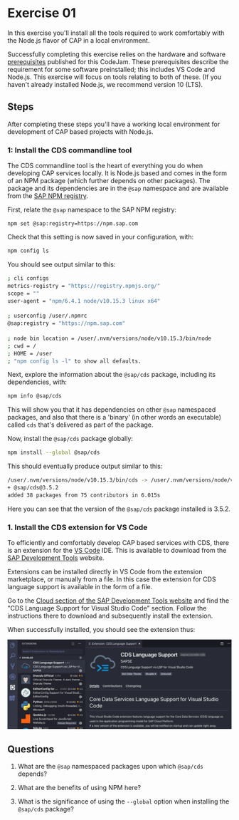 # Exercise 01

In this exercise you'll install all the tools required to work comfortably with the Node.js flavor of CAP in a local environment.

Successfully completing this exercise relies on the hardware and software [prerequisites](../prerequisites.md) published for this CodeJam. These prerequisites describe the requirement for some software preinstalled; this includes VS Code and Node.js. This exercise will focus on tools relating to both of these. (If you haven't already installed Node.js, we recommend version 10 (LTS).

## Steps

After completing these steps you'll have a working local environment for development of CAP based projects with Node.js.

### 1: Install the CDS commandline tool

The CDS commandline tool is the heart of everything you do when developing CAP services locally. It is Node.js based and comes in the form of an NPM package (which further depends on other packages). The package and its dependencies are in the `@sap` namespace and are available from the [SAP NPM registry](https://blogs.sap.com/2017/05/16/sap-npm-registry-launched-making-the-lives-of-node.js-developers-easier/).

First, relate the `@sap` namespace to the SAP NPM registry:

```shell
npm set @sap:registry=https://npm.sap.com
```

Check that this setting is now saved in your configuration, with:

```sh
npm config ls
```

You should see output similar to this:

```sh
; cli configs
metrics-registry = "https://registry.npmjs.org/"
scope = ""
user-agent = "npm/6.4.1 node/v10.15.3 linux x64"

; userconfig /user/.npmrc
@sap:registry = "https://npm.sap.com"

; node bin location = /user/.nvm/versions/node/v10.15.3/bin/node
; cwd = /
; HOME = /user
; "npm config ls -l" to show all defaults.
```

Next, explore the information about the `@sap/cds` package, including its dependencies, with:

```sh
npm info @sap/cds
```

This will show you that it has dependencies on other `@sap` namespaced packages, and also that there is a 'binary' (in other words an executable) called `cds` that's delivered as part of the package.

Now, install the `@sap/cds` package globally:

```sh
npm install --global @sap/cds
```

This should eventually produce output similar to this:

```sh
/user/.nvm/versions/node/v10.15.3/bin/cds -> /user/.nvm/versions/node/v10.15.3/lib/node_modules/@sap/cds/bin/cds.js
+ @sap/cds@3.5.2
added 38 packages from 75 contributors in 6.015s
```

Here you can see that the version of the `@sap/cds` package installed is 3.5.2.

### 1. Install the CDS extension for VS Code

To efficiently and comfortably develop CAP based services with CDS, there is an extension for the [VS Code](https://code.visualstudio.com/) IDE. This is available to download from the [SAP Development Tools](https://tools.hana.ondemand.com/) website.

Extensions can be installed directly in VS Code from the extension marketplace, or manually from a file. In this case the extension for CDS language support is available in the form of a file.

Go to the [Cloud section of the SAP Development Tools website](https://tools.hana.ondemand.com/#cloud) and find the "CDS Language Support for Visual Studio Code" section. Follow the instructions there to download and subsequently install the extension.

When successfully installed, you should see the extension thus:

![CDS Language Support extension installed in VS Code](vscode-extension.png)

## Questions

1. What are the `@sap` namespaced packages upon which `@sap/cds` depends?

1. What are the benefits of using NPM here?

1. What is the significance of using the `--global` option when installing the `@sap/cds` package?
